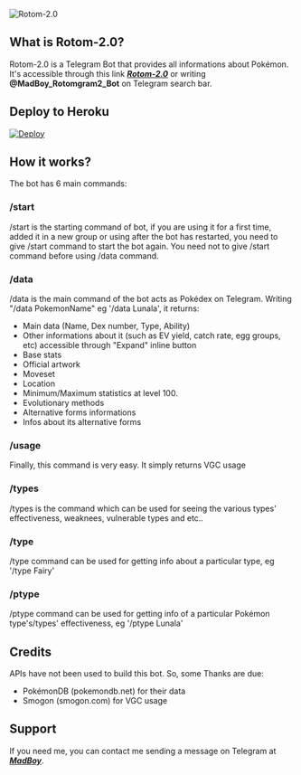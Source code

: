 ![Rotom-2.0](https://telegra.ph/file/98b9ebf8e4e142b4764d5.jpg)

## What is Rotom-2.0?
Rotom-2.0 is a Telegram Bot that provides all informations about Pokémon. It's accessible through this link <b><i>[Rotom-2.0](https://telegram.me/MadBoy_Rotomgram2_Bot)</i></b> or writing <b>@MadBoy_Rotomgram2_Bot</b> on Telegram search bar.

## Deploy to Heroku
[![Deploy](https://www.herokucdn.com/deploy/button.svg)](https://heroku.com/deploy?template=https://github.com/madboy482/rotom-2.0.git)

## How it works?
The bot has 6 main commands:

### /start 
/start is the starting command of bot, if you are using it for a first time, added it in a new group or using after the bot has restarted, you need to give /start command to start the bot again. You need not to give /start command before using /data command.

### /data
/data is the main command of the bot acts as Pokédex on Telegram. Writing "/data PokemonName" eg '/data Lunala', it returns:
* Main data (Name, Dex number, Type, Ability)
* Other informations about it (such as EV yield, catch rate, egg groups, etc) accessible through "Expand" inline button
* Base stats
* Official artwork
* Moveset
* Location
* Minimum/Maximum statistics at level 100.
* Evolutionary methods
* Alternative forms informations
* Infos about its alternative forms

### /usage
Finally, this command is very easy. It simply returns VGC usage

### /types 
/types is the command which can be used for seeing the various types' effectiveness, weaknees, vulnerable types and etc..

### /type
/type command can be used for getting info about a particular type, eg '/type Fairy'

### /ptype
/ptype command can be used for getting info of a particular Pokémon type's/types' effectiveness, eg '/ptype Lunala'

## Credits
APIs have not been used to build this bot. So, some Thanks are due:
* PokémonDB (pokemondb.net) for their data
* Smogon (smogon.com) for VGC usage

## Support
If you need me, you can contact me sending a message on Telegram at <b><i>[MadBoy](https://telegram.me/Warning_MadBoy_is_Here)</i></b>.
